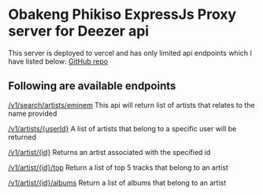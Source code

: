 # Obakeng Phikiso ExpressJs Proxy server for Deezer api

This server is deployed to vercel and has only limited api endpoints which I have listed below: [GitHub repo](https://github.com/ObakengPhikiso/musicdb_proxy_server)

## Following are available endpoints

 [/v1/search/artists/eminem](https://musicdb-proxy-server.vercel.app/v1/search/artists/eminem)
    This api will return list of artists that relates to the name provided

 [/v1/artists/{userId}](https://musicdb-proxy-server.vercel.app/v1/artists/{userId})
    A list of artists that belong to a specific user will be returned

[ /v1/artist/{id}](https://musicdb-proxy-server.vercel.app/v1/artist/{id})
    Returns an artist associated with the specified id

[ /v1/artist/{id}/top](https://musicdb-proxy-server.vercel.app/v1/artist/{id}/top)
    Return a list of top 5 tracks that belong to an artist

[/v1/artist/{id}/albums](https://musicdb-proxy-server.vercel.app/v1/artist/{id}/albums)
    Return a list of albums that belong to an artist

